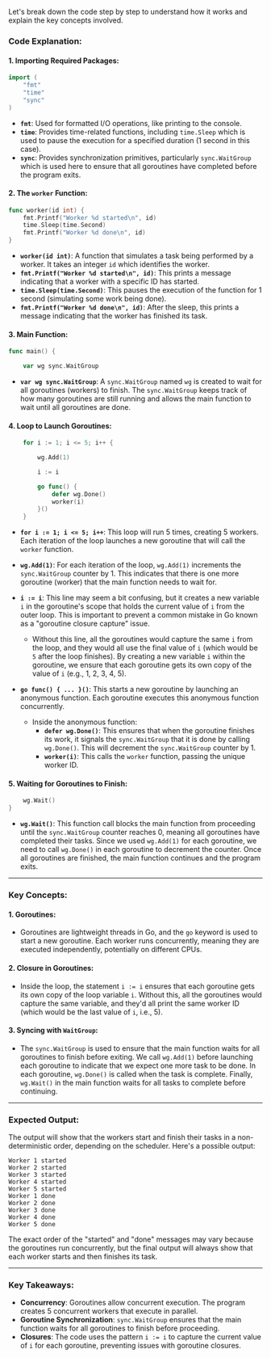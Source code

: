 Let's break down the code step by step to understand how it works and explain the key concepts involved.

### Code Explanation:

#### 1. **Importing Required Packages**:

```go
import (
    "fmt"
    "time"
    "sync"
)
```

- **`fmt`**: Used for formatted I/O operations, like printing to the console.
- **`time`**: Provides time-related functions, including `time.Sleep` which is used to pause the execution for a specified duration (1 second in this case).
- **`sync`**: Provides synchronization primitives, particularly `sync.WaitGroup` which is used here to ensure that all goroutines have completed before the program exits.

#### 2. **The `worker` Function**:

```go
func worker(id int) {
    fmt.Printf("Worker %d started\n", id)
    time.Sleep(time.Second)
    fmt.Printf("Worker %d done\n", id)
}
```

- **`worker(id int)`**: A function that simulates a task being performed by a worker. It takes an integer `id` which identifies the worker.
- **`fmt.Printf("Worker %d started\n", id)`**: This prints a message indicating that a worker with a specific ID has started.
- **`time.Sleep(time.Second)`**: This pauses the execution of the function for 1 second (simulating some work being done).
- **`fmt.Printf("Worker %d done\n", id)`**: After the sleep, this prints a message indicating that the worker has finished its task.

#### 3. **Main Function**:

```go
func main() {

    var wg sync.WaitGroup
```

- **`var wg sync.WaitGroup`**: A `sync.WaitGroup` named `wg` is created to wait for all goroutines (workers) to finish. The `sync.WaitGroup` keeps track of how many goroutines are still running and allows the main function to wait until all goroutines are done.

#### 4. **Loop to Launch Goroutines**:

```go
    for i := 1; i <= 5; i++ {

        wg.Add(1)

        i := i

        go func() {
            defer wg.Done()
            worker(i)
        }()
    }
```

- **`for i := 1; i <= 5; i++`**: This loop will run 5 times, creating 5 workers. Each iteration of the loop launches a new goroutine that will call the `worker` function.
  
- **`wg.Add(1)`**: For each iteration of the loop, `wg.Add(1)` increments the `sync.WaitGroup` counter by 1. This indicates that there is one more goroutine (worker) that the main function needs to wait for.

- **`i := i`**: This line may seem a bit confusing, but it creates a new variable `i` in the goroutine's scope that holds the current value of `i` from the outer loop. This is important to prevent a common mistake in Go known as a "goroutine closure capture" issue.

  - Without this line, all the goroutines would capture the same `i` from the loop, and they would all use the final value of `i` (which would be `5` after the loop finishes). By creating a new variable `i` within the goroutine, we ensure that each goroutine gets its own copy of the value of `i` (e.g., 1, 2, 3, 4, 5).

- **`go func() { ... }()`**: This starts a new goroutine by launching an anonymous function. Each goroutine executes this anonymous function concurrently.
    - Inside the anonymous function:
        - **`defer wg.Done()`**: This ensures that when the goroutine finishes its work, it signals the `sync.WaitGroup` that it is done by calling `wg.Done()`. This will decrement the `sync.WaitGroup` counter by 1.
        - **`worker(i)`**: This calls the `worker` function, passing the unique worker ID.

#### 5. **Waiting for Goroutines to Finish**:

```go
    wg.Wait()
}
```

- **`wg.Wait()`**: This function call blocks the main function from proceeding until the `sync.WaitGroup` counter reaches 0, meaning all goroutines have completed their tasks. Since we used `wg.Add(1)` for each goroutine, we need to call `wg.Done()` in each goroutine to decrement the counter. Once all goroutines are finished, the main function continues and the program exits.

---

### Key Concepts:

#### 1. **Goroutines**:
- Goroutines are lightweight threads in Go, and the `go` keyword is used to start a new goroutine. Each worker runs concurrently, meaning they are executed independently, potentially on different CPUs.

#### 2. **Closure in Goroutines**:
- Inside the loop, the statement `i := i` ensures that each goroutine gets its own copy of the loop variable `i`. Without this, all the goroutines would capture the same variable, and they'd all print the same worker ID (which would be the last value of `i`, i.e., 5).

#### 3. **Syncing with `WaitGroup`**:
- The `sync.WaitGroup` is used to ensure that the main function waits for all goroutines to finish before exiting. We call `wg.Add(1)` before launching each goroutine to indicate that we expect one more task to be done. In each goroutine, `wg.Done()` is called when the task is complete. Finally, `wg.Wait()` in the main function waits for all tasks to complete before continuing.

---

### Expected Output:

The output will show that the workers start and finish their tasks in a non-deterministic order, depending on the scheduler. Here's a possible output:

```
Worker 1 started
Worker 2 started
Worker 3 started
Worker 4 started
Worker 5 started
Worker 1 done
Worker 2 done
Worker 3 done
Worker 4 done
Worker 5 done
```

The exact order of the "started" and "done" messages may vary because the goroutines run concurrently, but the final output will always show that each worker starts and then finishes its task.

---

### Key Takeaways:

- **Concurrency**: Goroutines allow concurrent execution. The program creates 5 concurrent workers that execute in parallel.
- **Goroutine Synchronization**: `sync.WaitGroup` ensures that the main function waits for all goroutines to finish before proceeding.
- **Closures**: The code uses the pattern `i := i` to capture the current value of `i` for each goroutine, preventing issues with goroutine closures.